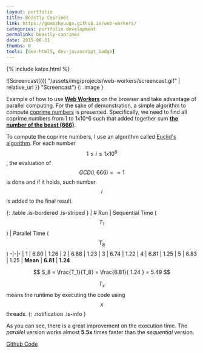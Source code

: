 ```yaml
---
layout: portfolio
title: Beastly Coprimes
link: https://gomezhyuuga.github.io/web-workers/
categories: portfolio development
permalink: beastly-coprimes
date: 2015-08-31
thumbs: 0
tools: [dev-html5, dev-javascript_badge]
---
```

{% include katex.html %}

![Screencast]({{ "/assets/img/projects/web-workers/screencast.gif" | relative_url }} "Screencast")
{: .image }

Example of how to use __[Web Workers][WebWorkers]__
on the browser and take advantage of parallel computing.
For the sake of demonstration, a simple algorithm to compute [coprime numbers][Coprime] is presented. Specifically,
we need to find all coprime numbers from 1 to 1x10^6 such that added together sum __[the number of the beast (666)][BeastPrimes]__.

To compute the coprime numbers, I use an algorithm called [Euclid's algorithm][Euclids]. For each number $$1 \leq i \leq 1x10^8$$,
the evaluation of $$GCD(i, 666) == 1$$ is done and if it holds, such number $$i$$ is added to the final result.

{: .table .is-bordered .is-striped }
|    # Run     | Sequential Time ($$T_1$$) | Parallel Time ($$T_8$$)
-|-|-
| 1 |	6.80 |	1.26
| 2 |	6.88 |	1.23
| 3 |	6.74 |	1.22
| 4 |	6.81 |	1.25
| 5 |	6.83 |	1.25
| __Mean__ |          __6.81__          |         __1.24__

$$
S_8 = \frac{T_1}{T_8} = \frac{6.81}{ 1.24 } = 5.49
$$

$$T_x$$ means the runtime by executing the code using $$x$$ threads.
{: .notification .is-info }

As you can see, there is a great improvement on the execution time. The _parallel_ version works
almost __5.5x__ times faster than the _sequential_ version.

<a href ="https://github.com/gomezhyuuga/web-workers">
<span class='icon'><i class='nf nf-fa-external_link_square'></i></span>
Github Code
</a>

[WebWorkers]: https://developer.mozilla.org/es/docs/Web/API/Web_Workers_API
[Coprime]: https://en.wikipedia.org/wiki/Coprime_integers
[Euclids]: https://en.wikipedia.org/wiki/Euclidean_algorithm
[BeastPrimes]: https://primes.utm.edu/curios/page.php/666.html